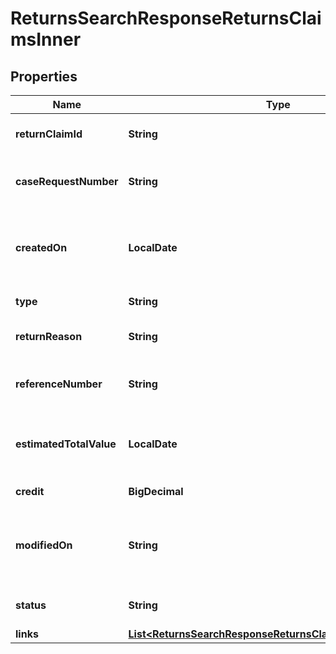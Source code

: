

# ReturnsSearchResponseReturnsClaimsInner


## Properties

| Name | Type | Description | Notes |
|------------ | ------------- | ------------- | -------------|
|**returnClaimId** | **String** | A unique return claim Id. |  [optional] |
|**caseRequestNumber** | **String** | A unique return request number. |  [optional] |
|**createdOn** | **LocalDate** | The date on which the return request was created.  |  [optional] |
|**type** | **String** | Type of request. |  [optional] |
|**returnReason** | **String** | The reason for the return. |  [optional] |
|**referenceNumber** | **String** | The reference number for the return. |  [optional] |
|**estimatedTotalValue** | **LocalDate** | The estimated total value of the return. |  [optional] |
|**credit** | **BigDecimal** | The amount of credit. |  [optional] |
|**modifiedOn** | **String** | The date on which the return request was last updated. |  [optional] |
|**status** | **String** | The status of the request. |  [optional] |
|**links** | [**List&lt;ReturnsSearchResponseReturnsClaimsInnerLinksInner&gt;**](ReturnsSearchResponseReturnsClaimsInnerLinksInner.md) |  |  [optional] |



